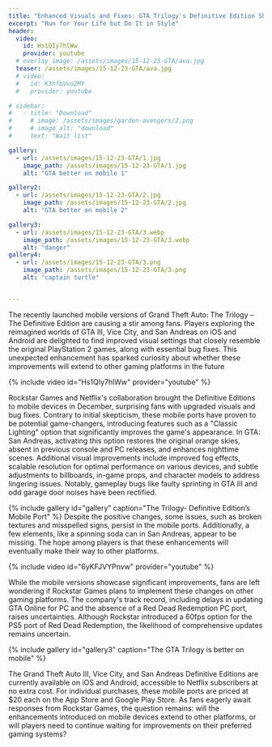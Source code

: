 ```yaml
---
title: "Enhanced Visuals and Fixes: GTA Trilogy's Definitive Edition Shines on Mobile"
excerpt: "Run for Your Life but Do It in Style"
header:
  video:
    id: Hs1QIy7hlWw
    provider: youtube
  # overlay_image: /assets/images/15-12-23-GTA/ava.jpg
  teaser: /assets/images/15-12-23-GTA/ava.jpg
  # video:
  #   id: K3hfbVvo2MY
  #   provider: youtube

# sidebar:
#   - title: "Download"
#     # image: /assets/images/garden-avengers/2.png
#     # image_alt: "download"
#     text: "Wait list"

gallery:
  - url: /assets/images/15-12-23-GTA/1.jpg
    image_path: /assets/images/15-12-23-GTA/1.jpg
    alt: "GTA better on mobile 1"

gallery2:
  - url: /assets/images/15-12-23-GTA/2.jpg
    image_path: /assets/images/15-12-23-GTA/2.jpg
    alt: "GTA better on mobile 2"

gallery3:
  - url: /assets/images/15-12-23-GTA/3.webp
    image_path: /assets/images/15-12-23-GTA/3.webp
    alt: "danger"
gallery4:
  - url: /assets/images/15-12-23-GTA/3.png
    image_path: /assets/images/15-12-23-GTA/3.png
    alt: "captain turtle"


---
```


The recently launched mobile versions of Grand Theft Auto: The Trilogy – The Definitive Edition are causing a stir among fans. Players exploring the reimagined worlds of GTA III, Vice City, and San Andreas on iOS and Android are delighted to find improved visual settings that closely resemble the original PlayStation 2 games, along with essential bug fixes. This unexpected enhancement has sparked curiosity about whether these improvements will extend to other gaming platforms in the future

{% include video id="Hs1QIy7hlWw" provider="youtube" %}

Rockstar Games and Netflix's collaboration brought the Definitive Editions to mobile devices in December, surprising fans with upgraded visuals and bug fixes. Contrary to initial skepticism, these mobile ports have proven to be potential game-changers, introducing features such as a "Classic Lighting" option that significantly improves the game's appearance. In GTA: San Andreas, activating this option restores the original orange skies, absent in previous console and PC releases, and enhances nighttime scenes. Additional visual improvements include improved fog effects, scalable resolution for optimal performance on various devices, and subtle adjustments to billboards, in-game props, and character models to address lingering issues. Notably, gameplay bugs like faulty sprinting in GTA III and odd garage door noises have been rectified.

<!-- {% include gallery id="gallery" caption="The Trilogy- Definitive Edition’s Mobile Port!" %} -->
{% include gallery id="gallery" caption="The Trilogy- Definitive Edition’s Mobile Port" %}
Despite the positive changes, some issues, such as broken textures and misspelled signs, persist in the mobile ports. Additionally, a few elements, like a spinning soda can in San Andreas, appear to be missing. The hope among players is that these enhancements will eventually make their way to other platforms.

{% include video id="6yKFJVYPnvw" provider="youtube" %}

While the mobile versions showcase significant improvements, fans are left wondering if Rockstar Games plans to implement these changes on other gaming platforms. The company's track record, including delays in updating GTA Online for PC and the absence of a Red Dead Redemption PC port, raises uncertainties. Although Rockstar introduced a 60fps option for the PS5 port of Red Dead Redemption, the likelihood of comprehensive updates remains uncertain.

{% include gallery id="gallery3" caption="The GTA Trilogy is better on mobile" %}

The Grand Theft Auto III, Vice City, and San Andreas Definitive Editions are currently available on iOS and Android, accessible to Netflix subscribers at no extra cost. For individual purchases, these mobile ports are priced at $20 each on the App Store and Google Play Store. As fans eagerly await responses from Rockstar Games, the question remains: will the enhancements introduced on mobile devices extend to other platforms, or will players need to continue waiting for improvements on their preferred gaming systems?

